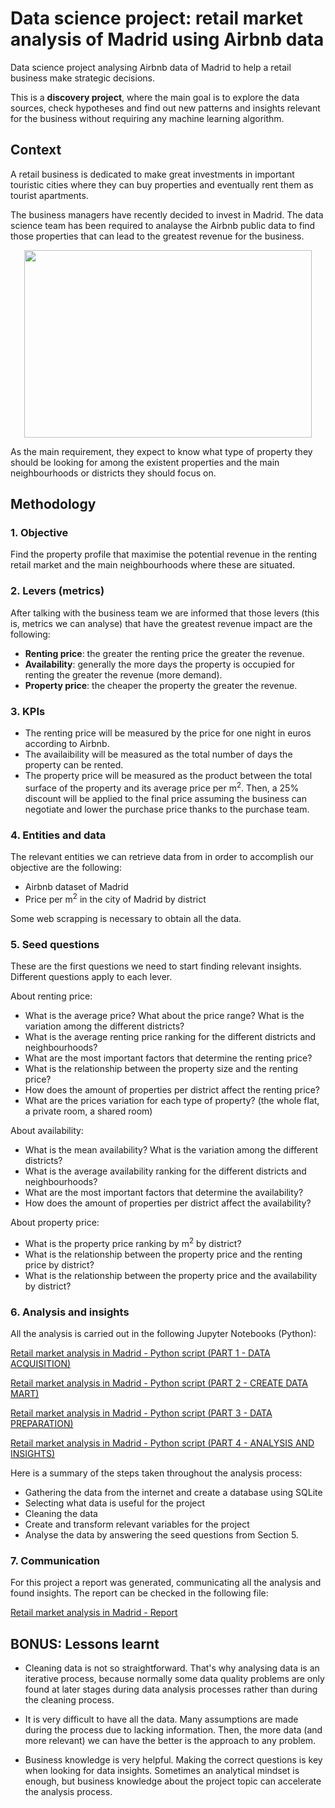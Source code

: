 # Data science project: retail market analysis of Madrid using Airbnb data
Data science project analysing Airbnb data of Madrid to help a retail business make strategic decisions.

This is a **discovery project**, where the main goal is to explore the data sources, check hypotheses and find out new patterns and insights relevant for the business without requiring any machine learning algorithm.

## Context
A retail business is dedicated to make great investments in important touristic cities where they can buy properties and eventually rent them as tourist apartments. 

The business managers have recently decided to invest in Madrid. The data science team has been required to analayse the Airbnb public data to find those properties that can lead to the greatest revenue for the business.

<p align="center">
  <img width="460" height="300" src="https://github.com/luis-cj/data-science-retail-market-madrid/blob/main/images/madrid.gif">
</p>


As the main requirement, they expect to know what type of property they should be looking for among the existent properties and the main neighbourhoods or districts they should focus on.

## Methodology

### 1. Objective
Find the property profile that maximise the potential revenue in the renting retail market and the main neighbourhoods where these are situated.

### 2. Levers (metrics)
After talking with the business team we are informed that those levers (this is, metrics we can analyse) that have the greatest revenue impact are the following:

- **Renting price**: the greater the renting price the greater the revenue.
- **Availability**: generally the more days the property is occupied for renting the greater the revenue (more demand).
- **Property price**: the cheaper the property the greater the revenue.

### 3. KPIs
- The renting price will be measured by the price for one night in euros according to Airbnb.
- The availaibility will be measured as the total number of days the property can be rented.
- The property price will be measured as the product between the total surface of the property and its average price per m<sup>2</sup>. Then, a 25% discount will be applied to the final price assuming the business can negotiate and lower the purchase price thanks to the purchase team.

### 4. Entities and data
The relevant entities we can retrieve data from in order to accomplish our objective are the following:

- Airbnb dataset of Madrid
- Price per m<sup>2</sup> in the city of Madrid by district

Some web scrapping is necessary to obtain all the data. 

### 5. Seed questions
These are the first questions we need to start finding relevant insights. Different questions apply to each lever.

About renting price:

- What is the average price? What about the price range? What is the variation among the different districts?
- What is the average renting price ranking for the different districts and neighbourhoods?
- What are the most important factors that determine the renting price?
- What is the relationship between the property size and the renting price?
- How does the amount of properties per district affect the renting price?
- What are the prices variation for each type of property? (the whole flat, a private room, a shared room)

About availability:

- What is the mean availability? What is the variation among the different districts?
- What is the average availability ranking for the different districts and neighbourhoods?
- What are the most important factors that determine the availability?
- How does the amount of properties per district affect the availability?

About property price:

- What is the property price ranking by m<sup>2</sup> by district?
- What is the relationship between the property price and the renting price by district?
- What is the relationship between the property price and the availability by district?


### 6. Analysis and insights
All the analysis is carried out in the following Jupyter Notebooks (Python):

[Retail market analysis in Madrid - Python script (PART 1 - DATA ACQUISITION)](https://github.com/luis-cj/data-science-retail-market-madrid/blob/main/retail_market_madrid_part_1.ipynb)

[Retail market analysis in Madrid - Python script (PART 2 - CREATE DATA MART)](https://github.com/luis-cj/data-science-retail-market-madrid/blob/main/retail_market_madrid_part_2.ipynb)

[Retail market analysis in Madrid - Python script (PART 3 - DATA PREPARATION)](https://github.com/luis-cj/data-science-retail-market-madrid/blob/main/retail_market_madrid_part_3.ipynb)

[Retail market analysis in Madrid - Python script (PART 4 - ANALYSIS AND INSIGHTS)](https://github.com/luis-cj/data-science-retail-market-madrid/blob/main/retail_market_madrid_part_4.ipynb)

Here is a summary of the steps taken throughout the analysis process:

- Gathering the data from the internet and create a database using SQLite
- Selecting what data is useful for the project
- Cleaning the data
- Create and transform relevant variables for the project
- Analyse the data by answering the seed questions from Section 5.

### 7. Communication
For this project a report was generated, communicating all the analysis and found insights.
The report can be checked in the following file:

[Retail market analysis in Madrid - Report](https://github.com/luis-cj/data-science-retail-market-madrid/blob/main/report.md)

## BONUS: Lessons learnt

- Cleaning data is not so straightforward. That's why analysing data is an iterative process, because normally some data quality problems are only found at later stages during data analysis processes rather than during the cleaning process.

- It is very difficult to have all the data. Many assumptions are made during the process due to lacking information. Then, the more data (and more relevant) we can have the better is the approach to any problem.

- Business knowledge is very helpful. Making the correct questions is key when looking for data insights. Sometimes an analytical mindset is enough, but business knowledge about the project topic can accelerate the analysis process.
